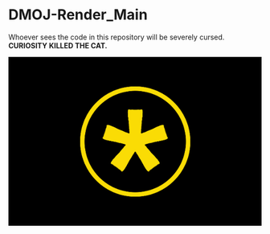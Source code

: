 # DMOJ-Render_Main

Whoever sees the code in this repository will be severely cursed. **CURIOSITY KILLED THE CAT.**

![](Render_Main/dmoj01-min.png)

